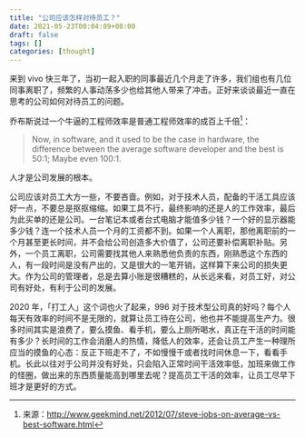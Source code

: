 ```yaml
---
title: "公司应该怎样对待员工？"
date: 2021-05-23T00:04:09+08:00
draft: false
tags: []
categories: [thought]
---
```


来到 vivo 快三年了，当初一起入职的同事最近几个月走了许多，我们组也有几位同事离职了，频繁的人事动荡多少也给其他人带来了冲击。正好来谈谈最近一直在思考的公司如何对待员工的问题。

<!--more-->

乔布斯说过一个牛逼的工程师效率是普通工程师效率的成百上千倍[^1]：

> Now, in software, and it used to be the case in hardware, the difference between the average software developer and the best is 50:1; Maybe even 100:1.

人才是公司发展的根本。

公司应该对员工大方一些，不要吝啬。例如，对于技术人员，配备的干活工具应该好一点，不要总是抠抠缩缩。如果工具不行，最终影响的还是人的工作效率，最后为此买单的还是公司。一台笔记本或者台式电脑才能值多少钱？一个好的显示器能多少钱？连一个技术人员一个月的工资都不到。如果一个人离职，那他离职前的一个月甚至更长时间，并不会给公司创造多大价值了，公司还要补偿离职补贴。另外，一个员工离职，公司需要找其他人来熟悉他负责的东西，刚熟悉这个东西的人，有一段时间是没有产出的，又是很大的一笔开销，这样算下来公司的损失更大。作为公司的管理者，总是去算小账是很糟糕的，从长远来看，对员工好，对公司有好处，有利于公司的发展。

2020 年，「打工人」这个词也火了起来，996 对于技术型公司真的好吗？每个人每天有效率的时间不是无限的，就算让员工待在公司，他也并不能提高生产力。很多时间其实是浪费了，要么摸鱼、看手机，要么上厕所喝水，真正在干活的时间能有多少？长时间的工作会消磨人的热情，降低人的效率，还会让员工产生一种理所应当的摸鱼的心态：反正下班走不了，不如慢慢干或者找时间休息一下，看看手机。长此以往对于公司并没有好处，只会陷入正常时间干活效率低，加班来做工作的怪圈，做出来的东西质量能高到哪里去呢？提高员工干活的效率，让员工尽早下班才是更好的方式。

[^1]: 来源：http://www.geekmind.net/2012/07/steve-jobs-on-average-vs-best-software.html

